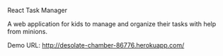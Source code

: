 React Task Manager 

A web application for kids to manage and organize their tasks with help from minions.

Demo URL:  http://desolate-chamber-86776.herokuapp.com/
